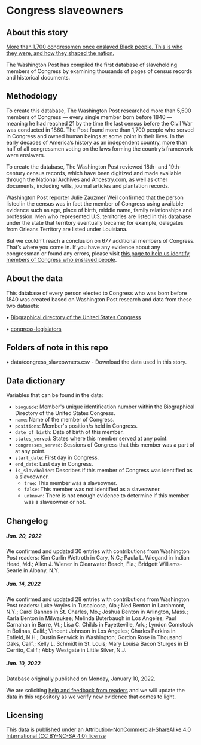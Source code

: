 # Congress slaveowners

## About this story
[More than 1,700 congressmen once enslaved Black people. This is who they were, and how they shaped the nation.](https://www.washingtonpost.com/history/interactive/2022/congress-slaveowners-names-list/)

The Washington Post has compiled the first database of slaveholding members of Congress by examining thousands of pages of census records and historical documents.

## Methodology

To create this database, The Washington Post researched more than 5,500 members of Congress — every single member born before 1840 — meaning he had reached 21 by the time the last census before the Civil War was conducted in 1860. The Post found more than 1,700 people who served in Congress and owned human beings at some point in their lives. In the early decades of America’s history as an independent country, more than half of all congressmen voting on the laws forming the country’s framework were enslavers.

To create the database, The Washington Post reviewed 18th- and 19th-century census records, which have been digitized and made available through the National Archives and Ancestry.com, as well as other documents, including wills, journal articles and plantation records. 

Washington Post reporter Julie Zauzmer Weil confirmed that the person listed in the census was in fact the member of Congress using available evidence such as age, place of birth, middle name, family relationships and profession. Men who represented U.S. territories are listed in this database under the state that territory eventually became; for example, delegates from Orleans Territory are listed under Louisiana.

But we couldn’t reach a conclusion on 677 additional members of Congress. That’s where you come in. If you have any evidence about any congressman or found any errors, please visit [this page to help us identify members of Congress who enslaved people](https://www.washingtonpost.com/history/interactive/2022/submit-congress-enslaved-database/).

## About the data
This database of every person elected to Congress who was born before 1840 was created based on Washington Post research and data from these two datasets:

•	[Biographical directory of the United States Congress](https://bioguide.congress.gov/)

•	[congress-legislators](https://github.com/unitedstates/congress-legislators)

## Folders of note in this repo
•	data/congress_slaveowners.csv - Download the data used in this story.

## Data dictionary
Variables that can be found in the data:

* `bioguide`: Member's unique identification number within the Biographical Directory of the United States Congress.
* `name`: Name of the member of Congress.
* `positions`: Member's position/s held in Congress.
* `date_of_birth`: Date of birth of this member.
* `states_served`: States where this member served at any point.
* `congresses_served`: Sessions of Congress that this member was a part of at any point.
* `start_date`: First day in Congress.
* `end_date`: Last day in Congress.
* `is_slaveholder`: Describes if this member of Congress was identified as a slaveowner.
  * `true`: This member was a slaveowner.
  * `false`: This member was not identified as a slaveowner.
  * `unknown`: There is not enough evidence to determine if this member was a slaveowner or not.

## Changelog

##### Jan. 20, 2022
We confirmed and updated 30 entries with contributions from Washington Post readers: Kim Curlin Wettroth in Cary, N.C.; Paula L. Wiegand in Indian Head, Md.; Allen J. Wiener in Clearwater Beach, Fla.; Bridgett Williams-Searle in Albany, N.Y.

##### Jan. 14, 2022
We confirmed and updated 28 entries with contributions from Washington Post readers: Luke Voyles in Tuscaloosa, Ala.; Ned Benton in Larchmont, N.Y.; Carol Bannes in St. Charles, Mo.; Joshua Benton in Arlington, Mass.; Karla Benton in Milwaukee; Melinda Buterbaugh in Los Angeles; Paul Carnahan in Barre, Vt.; Lisa C. Childs in Fayetteville, Ark.; Lyndon Comstock in Bolinas, Calif.; Vincent Johnson in Los Angeles; Charles Perkins in Enfield, N.H.; Dustin Renwick in Washington; Gordon Rose in Thousand Oaks, Calif.; Kelly L. Schmidt in St. Louis; Mary Louisa Bacon Sturges in El Cerrito, Calif.; Abby Westgate in Little Silver, N.J.

##### Jan. 10, 2022
Database originally published on Monday, January 10, 2022.

We are soliciting [help and feedback from readers](https://www.washingtonpost.com/history/interactive/2022/submit-congress-enslaved-database/) and we will update the data in this repository as we verify new evidence that comes to light.

## Licensing

This data is published under an [Attribution-NonCommercial-ShareAlike 4.0 International (CC BY-NC-SA 4.0) license](https://creativecommons.org/licenses/by-nc-sa/4.0/)
